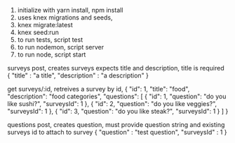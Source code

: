 1. initialize with yarn install, npm install
2. uses knex migrations and seeds,
3. knex migrate:latest
4. knex seed:run
5. to run tests, script test
6. to run nodemon, script server
7. to run node, script start

surveys post, creates surveys expects title and description, title is required
{
"title" : "a title",
"description" : "a description"
}

get surveys/:id, retreives a survey by id,
{
"id": 1,
"title": "food",
"description": "food categories",
"questions": [
{
"id": 1,
"question": "do you like sushi?",
"surveysId": 1
},
{
"id": 2,
"question": "do you like veggies?",
"surveysId": 1
},
{
"id": 3,
"question": "do you like steak?",
"surveysId": 1
}
]
}

questions post, creates question, must provide question string and existing surveys id to attach to survey
{
"question" : "test question",
"surveysId" : 1
}
